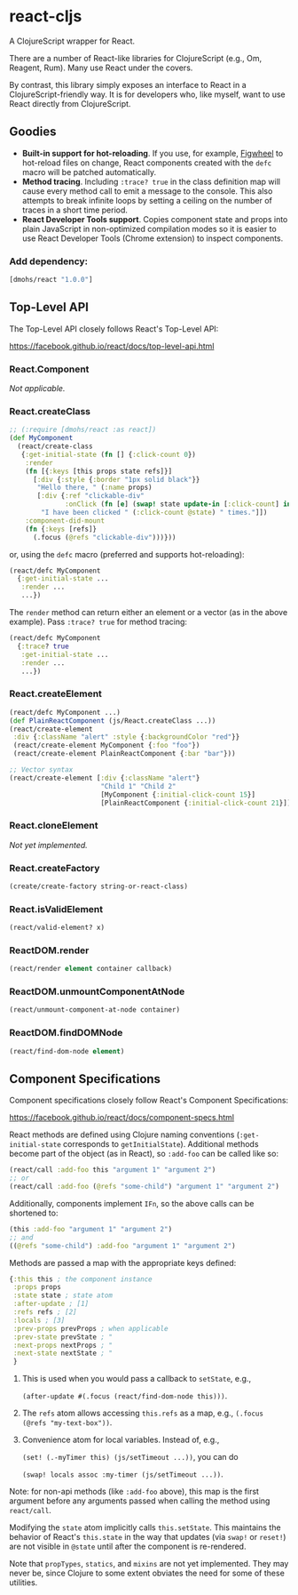 # react-cljs

A ClojureScript wrapper for React.

There are a number of React-like libraries for ClojureScript (e.g., Om, Reagent, Rum). Many use React under the covers.

By contrast, this library simply exposes an interface to React in a ClojureScript-friendly way. It is for developers who, like myself, want to use React directly from ClojureScript.

## Goodies

- **Built-in support for hot-reloading**. If you use, for example, [Figwheel](https://github.com/bhauman/lein-figwheel) to hot-reload files on change, React components created with the `defc` macro will be patched automatically.
- **Method tracing**. Including `:trace? true` in the class definition map will cause every method call to emit a message to the console. This also attempts to break infinite loops by setting a ceiling on the number of traces in a short time period.
- **React Developer Tools support**. Copies component state and props into plain JavaScript in non-optimized compilation modes so it is easier to use React Developer Tools (Chrome extension) to inspect components.

### Add dependency:

```clj
[dmohs/react "1.0.0"]
```

## Top-Level API

The Top-Level API closely follows React's Top-Level API:

https://facebook.github.io/react/docs/top-level-api.html

### React.Component

*Not applicable.*

### React.createClass

```clj
;; (:require [dmohs/react :as react])
(def MyComponent
  (react/create-class
   {:get-initial-state (fn [] {:click-count 0})
    :render
    (fn [{:keys [this props state refs]}]
      [:div {:style {:border "1px solid black"}}
       "Hello there, " (:name props)
       [:div {:ref "clickable-div"
              :onClick (fn [e] (swap! state update-in [:click-count] inc))}
        "I have been clicked " (:click-count @state) " times."]])
    :component-did-mount
    (fn {:keys [refs]}
      (.focus (@refs "clickable-div")))}))
```

or, using the `defc` macro (preferred and supports hot-reloading):

```clj
(react/defc MyComponent
  {:get-initial-state ...
   :render ...
   ...})
```

The `render` method can return either an element or a vector (as in the above example). Pass `:trace? true` for method tracing:

```clj
(react/defc MyComponent
  {:trace? true
   :get-initial-state ...
   :render ...
   ...})
```

### React.createElement

```clj
(react/defc MyComponent ...)
(def PlainReactComponent (js/React.createClass ...))
(react/create-element
 :div {:className "alert" :style {:backgroundColor "red"}}
 (react/create-element MyComponent {:foo "foo"})
 (react/create-element PlainReactComponent {:bar "bar"}))

;; Vector syntax
(react/create-element [:div {:className "alert"}
                       "Child 1" "Child 2"
                       [MyComponent {:initial-click-count 15}]
                       [PlainReactComponent {:initial-click-count 21}]])
```

### React.cloneElement

*Not yet implemented.*

### React.createFactory

```clj
(create/create-factory string-or-react-class)
```

### React.isValidElement

```clj
(react/valid-element? x)
```

### ReactDOM.render

```clj
(react/render element container callback)
```

### ReactDOM.unmountComponentAtNode

```clj
(react/unmount-component-at-node container)
```

### ReactDOM.findDOMNode

```clj
(react/find-dom-node element)
```

## Component Specifications

Component specifications closely follow React's Component Specifications:

https://facebook.github.io/react/docs/component-specs.html

React methods are defined using Clojure naming conventions (`:get-initial-state` corresponds to `getInitialState`). Additional methods become part of the object (as in React), so `:add-foo` can be called like so:
```clj
(react/call :add-foo this "argument 1" "argument 2")
;; or
(react/call :add-foo (@refs "some-child") "argument 1" "argument 2")
```

Additionally, components implement `IFn`, so the above calls can be shortened to:
```clj
(this :add-foo "argument 1" "argument 2")
;; and
((@refs "some-child") :add-foo "argument 1" "argument 2")
```

Methods are passed a map with the appropriate keys defined:

```clj
{:this this ; the component instance
 :props props
 :state state ; state atom
 :after-update ; [1]
 :refs refs ; [2]
 :locals ; [3]
 :prev-props prevProps ; when applicable
 :prev-state prevState ; "
 :next-props nextProps ; "
 :next-state nextState ; "
 }
```

1. This is used when you would pass a callback to `setState`, e.g.,

   `(after-update #(.focus (react/find-dom-node this)))`.
2. The `refs` atom allows accessing `this.refs` as a map, e.g., `(.focus (@refs "my-text-box"))`.
3. Convenience atom for local variables. Instead of, e.g.,

   `(set! (.-myTimer this) (js/setTimeout ...))`, you can do

   `(swap! locals assoc :my-timer (js/setTimeout ...))`.

Note: for non-api methods (like `:add-foo` above), this map is the first argument before any arguments passed when calling the method using `react/call`.

Modifying the `state` atom implicitly calls `this.setState`. This maintains the behavior of React's `this.state` in the way that updates (via `swap!` or `reset!`) are not visible in `@state` until after the component is re-rendered.

Note that `propTypes`, `statics`, and `mixins` are not yet implemented. They may never be, since Clojure to some extent obviates the need for some of these utilities.
